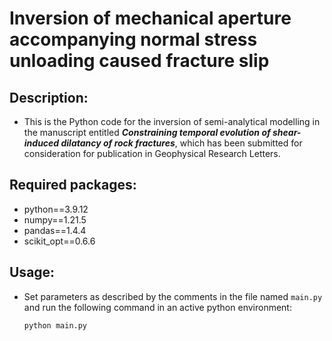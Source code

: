 # Inversion of mechanical aperture accompanying normal stress unloading caused fracture slip

## Description:

- This is the Python code for the inversion of semi-analytical modelling in the manuscript entitled ***Constraining temporal evolution of shear-induced dilatancy of rock fractures***, which has been submitted for consideration for publication in Geophysical Research Letters.

## Required packages:

- python==3.9.12
- numpy==1.21.5
- pandas==1.4.4
- scikit_opt==0.6.6

## Usage:

- Set parameters as described by the comments in the file named `main.py` and run the following command in an active python environment:
  
  ```python
  python main.py
  ```

